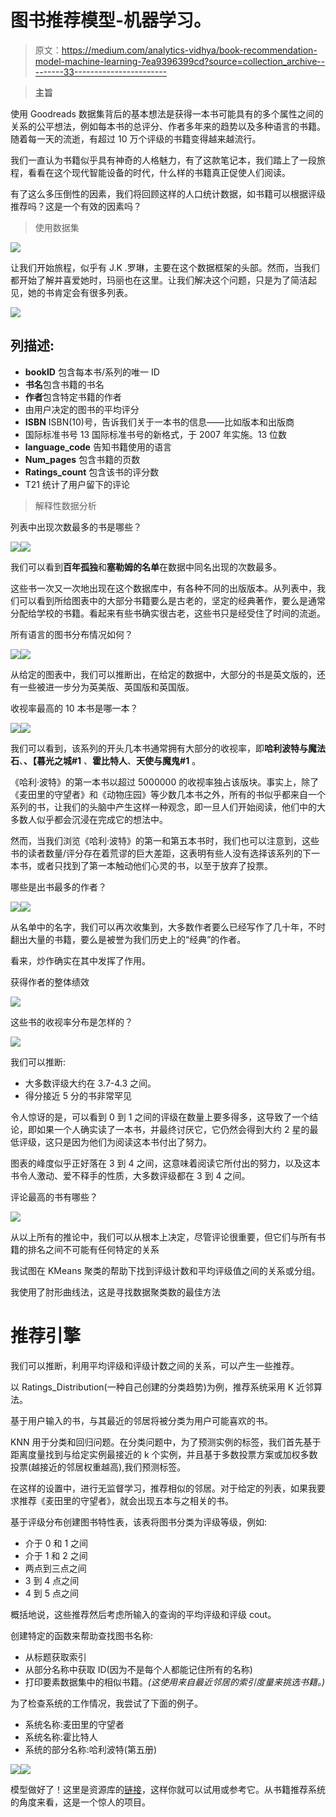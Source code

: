 # 图书推荐模型-机器学习。

> 原文：<https://medium.com/analytics-vidhya/book-recommendation-model-machine-learning-7ea9396399cd?source=collection_archive---------33----------------------->

> **主旨**

使用 Goodreads 数据集背后的基本想法是获得一本书可能具有的多个属性之间的关系的公平想法，例如每本书的总评分、作者多年来的趋势以及多种语言的书籍。随着每一天的流逝，有超过 10 万个评级的书籍变得越来越流行。

我们一直认为书籍似乎具有神奇的人格魅力，有了这款笔记本，我们踏上了一段旅程，看看在这个现代智能设备的时代，什么样的书籍真正促使人们阅读。

有了这么多压倒性的因素，我们将回顾这样的人口统计数据，如书籍可以根据评级推荐吗？这是一个有效的因素吗？

> 使用数据集

![](img/458d563362daccc219b064f3d9d8b03d.png)

让我们开始旅程，似乎有 J.K .罗琳，主要在这个数据框架的头部。然而，当我们都开始了解并喜爱她时，玛丽也在这里。让我们解决这个问题，只是为了简洁起见，她的书肯定会有很多列表。

![](img/2cb946890ec4008c35f09da5daccd2e7.png)

## 列描述:

*   **bookID** 包含每本书/系列的唯一 ID
*   **书名**包含书籍的书名
*   **作者**包含特定书籍的作者
*   由用户决定的图书的平均评分
*   **ISBN** ISBN(10)号，告诉我们关于一本书的信息——比如版本和出版商
*   国际标准书号 13 国际标准书号的新格式，于 2007 年实施。13 位数
*   **language_code** 告知书籍使用的语言
*   **Num_pages** 包含书籍的页数
*   **Ratings_count** 包含该书的评分数
*   T21 统计了用户留下的评论

> 解释性数据分析

列表中出现次数最多的书是哪些？

![](img/3ed3584172750360d6e77f00f8a91ec8.png)![](img/1443aa65d7d23c3b47fd63762760f1df.png)

我们可以看到**百年孤独**和**塞勒姆的名单**在数据中同名出现的次数最多。

这些书一次又一次地出现在这个数据库中，有各种不同的出版版本。从列表中，我们可以看到所给图表中的大部分书籍要么是古老的，坚定的经典著作，要么是通常分配给学校的书籍。看起来有些书确实很古老，这些书只是经受住了时间的流逝。

所有语言的图书分布情况如何？

![](img/dab964fcffa7c8b79dc2620728e388d1.png)![](img/8373d89b7c1c6a1c978ef50b3dc72602.png)

从给定的图表中，我们可以推断出，在给定的数据中，大部分的书是英文版的，还有一些被进一步分为英美版、英国版和英国版。

收视率最高的 10 本书是哪一本？

![](img/fc8fd6c71d1dfbacb2a33b4297585a81.png)![](img/e902bc18d4180ea179d357a2daa3c288.png)

我们可以看到，该系列的开头几本书通常拥有大部分的收视率，即**哈利波特与魔法石**、**、【暮光之城#1** 、**霍比特人**、**天使与魔鬼#1** 。

《哈利·波特》的第一本书以超过 5000000 的收视率独占该版块。事实上，除了《麦田里的守望者》和《动物庄园》等少数几本书之外，所有的书似乎都来自一个系列的书，让我们的头脑中产生这样一种观念，即一旦人们开始阅读，他们中的大多数人似乎都会沉浸在完成它的想法中。

然而，当我们浏览《哈利·波特》的第一和第五本书时，我们也可以注意到，这些书的读者数量/评分存在着荒谬的巨大差距，这表明有些人没有选择该系列的下一本书，或者只找到了第一本触动他们心灵的书，以至于放弃了投票。

哪些是出书最多的作者？

![](img/e1271530683a2d18372982d2dbf99297.png)![](img/ff2a637e105f0a9151dca6b344761fc0.png)

从名单中的名字，我们可以再次收集到，大多数作者要么已经写作了几十年，不时翻出大量的书籍，要么是被誉为我们历史上的“经典”的作者。

看来，炒作确实在其中发挥了作用。

获得作者的整体绩效

![](img/3be8779c24db51af0e5f62ff2e725849.png)

这些书的收视率分布是怎样的？

![](img/bd92741c3bd6e7e250cc91da14544ddd.png)

我们可以推断:

*   大多数评级大约在 3.7-4.3 之间。
*   得分接近 5 分的书非常罕见

令人惊讶的是，可以看到 0 到 1 之间的评级在数量上要多得多，这导致了一个结论，即如果一个人确实读了一本书，并最终讨厌它，它仍然会得到大约 2 星的最低评级，这只是因为他们为阅读这本书付出了努力。

图表的峰度似乎正好落在 3 到 4 之间，这意味着阅读它所付出的努力，以及这本书令人激动、爱不释手的性质，大多数评级都在 3 到 4 之间。

评论最高的书有哪些？

![](img/6dfbce0b225014538356186b0c719c74.png)

从以上所有的推论中，我们可以从根本上决定，尽管评论很重要，但它们与所有书籍的排名之间不可能有任何特定的关系

我试图在 KMeans 聚类的帮助下找到评级计数和平均评级值之间的关系或分组。

我使用了肘形曲线法，这是寻找数据聚类数的最佳方法

# 推荐引擎

我们可以推断，利用平均评级和评级计数之间的关系，可以产生一些推荐。

以 Ratings_Distribution(一种自己创建的分类趋势)为例，推荐系统采用 K 近邻算法。

基于用户输入的书，与其最近的邻居将被分类为用户可能喜欢的书。

KNN 用于分类和回归问题。在分类问题中，为了预测实例的标签，我们首先基于距离度量找到与给定实例最接近的 k 个实例，并且基于多数投票方案或加权多数投票(越接近的邻居权重越高),我们预测标签。

在这样的设置中，进行无监督学习，推荐相似的邻居。对于给定的列表，如果我要求推荐《麦田里的守望者》，就会出现五本与之相关的书。

基于评级分布创建图书特性表，该表将图书分类为评级等级，例如:

*   介于 0 和 1 之间
*   介于 1 和 2 之间
*   两点到三点之间
*   3 到 4 点之间
*   4 到 5 点之间

概括地说，这些推荐然后考虑所输入的查询的平均评级和评级 cout。

创建特定的函数来帮助查找图书名称:

*   从标题获取索引
*   从部分名称中获取 ID(因为不是每个人都能记住所有的名称)
*   打印要素数据集中的相似书籍。*(这使用来自最近邻居的索引度量来挑选书籍。)*

为了检查系统的工作情况，我尝试了下面的例子。

*   系统名称:麦田里的守望者
*   系统名称:霍比特人
*   系统的部分名称:哈利波特(第五册)

![](img/d2ea68d151f9560e86190c32f50448d6.png)![](img/91d62ea767398c6728fc84c92f46c311.png)

模型做好了！这里是资源库的[链接](https://jovian.ml/jagtapsakshi999/book-recommendation)，这样你就可以试用或参考它。从书籍推荐系统的角度来看，这是一个惊人的项目。